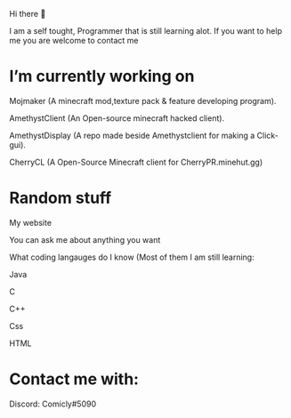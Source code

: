 Hi there 👋

I am a self tought, Programmer that is still learning alot. If you want to help me you are welcome to contact me

# I’m currently working on

Mojmaker (A minecraft mod,texture pack & feature developing program).

AmethystClient (An Open-source minecraft hacked client).

AmethystDisplay (A repo made beside Amethystclient for making a Click-gui).

CherryCL (A Open-Source Minecraft client for CherryPR.minehut.gg)

# Random stuff

My website

You can ask me about anything you want

What coding langauges do I know (Most of them I am still learning:


Java

C

C++

Css

HTML

# Contact me with:

Discord: Comicly#5090
